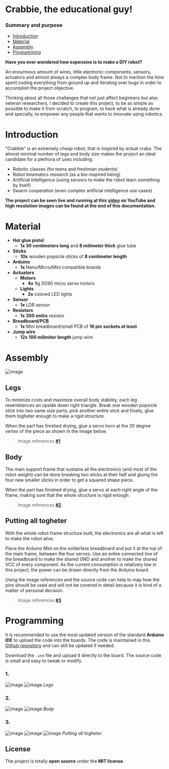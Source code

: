 # Crabbie, the educational guy!
### Summary and purpose

* [Introduction](#Introduction)
* [Material](#Material)
* [Assembly](#Assembly)
* [Programming](#Programming)

**Have you ever wondered how expensive is to make a DIY robot?**

An enourmous amount of wires, little electronic components, sensors, actuators and almost always a complex body frame. Not to mention the time spent coding everything from ground up and iterating over bugs in order to accomplish the project objective.

Thinking about all those challanges that not just affect beginners but also veteran researchers, I decided to create this project, to be as simple as possible to make it from scratch, to program, to hack what is already done and specially, to empower any people that wants to innovate using robotics.

# Introduction
"Crabbie" is an extremely cheap robot, that is inspired by actual crabs. The almost minimal number of legs and body size makes the project an ideal candidate for a plethora of uses including:
* Robotic classes (for teens and freshman students)
* Robot kinematics research (as a bio-inspired being)
* Artificial intelligence (using sensors to make the robot learn something by itself)
* Swarm cooperation (even complex artificial intelligence use cases)

**The project can be seen live and running at this [video](https://www.youtube.com/watch?v=InzD8ZbXAwk) on YouTube and high resolution images can be found at the end of this documentation.**

# Material
* **Hot glue pistol**
    * **1x 30 centimeters long** and **8 milimeter thick** glue tube
* **Sticks**
    * **10x** wooden popsicle sticks of **8 centimeter length**
* **Arduino**
    * **1x** Nano/Micro/Mini compatible boards
* **Actuators**
    * **Motors**
        * **4x** 9g SG90 micro servo motors
    * **Lights**
        * **2x** colored LED lights
* **Sensor**
    * **1x** LDR sensor
* **Resistors**
    * **1x 300 omhs** resistor
* **Breadboard/PCB**
    * **1x** Mini breadboard/small PCB of **16 pin sockets at least**
* **Jump wire**
    * **12x 100 milimiter length** jump wire

# Assembly

![image](res/material.jpg)

## Legs
To minimize costs and maximize overall body stability, each leg resemblances an upside down right triangle. Break one wooden popsicle stick into two same size parts, pick another entire stick and finally, glue them togheter enough to make a rigid structure.

When the part has finished drying, glue a servo horn at the 30 degree vertex of the piece as shown in the image below.

> Image references **[#1](#1)**

## Body
The main support frame that sustains all the electronics (and most of the robot weight) can be done breaking two sticks at their half and gluing the four new smaller sticks in order to get a squared shape piece.

When the part has finished drying, glue a servo at each right angle of the frame, making sure that the whole structure is rigid enough.

> Image references **[#2](#2)**

## Putting all togheter

With the whole robot frame structure built, the electronics are all what is left to make the robot alive.

Place the Arduino Mini on the solderless breadboard and put it at the top of the main frame, between the four servos. Use an entire connected line of the breadboard to make the shared GND and another to make the shared VCC of every component. As the current consumption is relatively low in this project, the power can be drawn directly from the Arduino board.

Using the image references and the source code can help to map how the pins should be used and will not be covered in detail because it is kind of a matter of personal decision.

> Image references **[#3](#3)**

# Programming 
It is recommended to use the most updated version of the standard **Arduino IDE** to upload the code into the boards.
The code is maintained in this [Github repository](https://github.com/phtdacosta/crabbie-robot-project) and can still be updated if needed.

Download the `.ino` file and upload it directly to the board. The source code is small and easy to tweak or modify.

### 1.
![image](res/leg.jpg)
![image](res/close.jpg)
*Legs*

### 2.
![image](res/below.jpg)
![image](res/above.jpg)
*Body*

### 3.
![image](res/above2.jpg)
![image](res/pinout.jpg)
![image](res/pinout2.jpg)
*Putting all togheter*

## License
The project is totally **open source** under the **MIT license**.